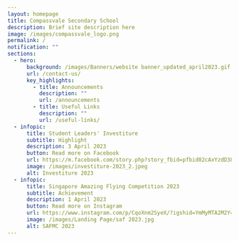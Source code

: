 ```yaml
---
layout: homepage
title: Compassvale Secondary School
description: Brief site description here
image: /images/compassvale_logo.png
permalink: /
notification: ""
sections:
  - hero:
      background: /images/Banners/website banner_updated_april2023.gif
      url: /contact-us/
      key_highlights:
        - title: Announcements
          description: ""
          url: /announcements
        - title: Useful Links
          description: ""
          url: /useful-links/
  - infopic:
      title: Student Leaders' Investiture
      subtitle: Highlight
      description: 3 April 2023
      button: Read more on Facebook
      url: https://m.facebook.com/story.php?story_fbid=pfbid02cAxYzdD38dqMfTe4M6XZ5C1yGVDUmc3PHVaj3dSPGcC37KzyggFdNjBSKTEvJod5l&id=100089303107388&mibextid=qC1gEa
      image: /images/investiture-2023_2.jpeg
      alt: Investiture 2023
  - infopic:
      title: Singapore Amazing Flying Competition 2023
      subtitle: Achievement
      description: 1 April 2023
      button: Read more on Instagram
      url: https://www.instagram.com/p/CqoXnm2SyeX/?igshid=YmMyMTA2M2Y=
      image: /images/Landing Page/saf 2023.jpg
      alt: SAFMC 2023
---
```


